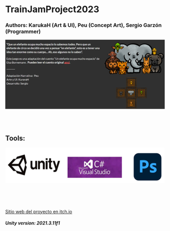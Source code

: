 # TrainJamProject2023

### Authors: KarukaH (Art & UI), Peu (Concept Art), Sergio Garzón (Programmer)

<img src="./ImagesReadme/Wallpaper.png" alt="Main image">

<br><br>

## Tools:

<img src="./ImagesReadme/Tools.png" alt="Tools">

<br><br><br>

<a href="https://myprofanity.itch.io/un-elefante-ocupa-mucho-espacio">Sitio web del proyecto en itch.io</a>

##### Unity version: 2021.3.11f1